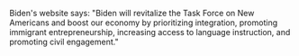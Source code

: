 Biden's website says: "Biden will revitalize the Task Force on New Americans and boost our economy by prioritizing integration, promoting immigrant entrepreneurship, increasing access to language instruction, and promoting civil engagement."